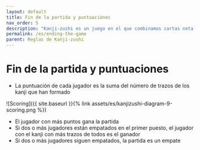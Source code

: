 ```yaml
---
layout: default
title: Fin de la partida y puntuaciones
nav_order: 5
description: "Kanji-zushi es un juego en el que combinamos cartas neta de nuestra mano (mitades izquierdas) con cartas shari de la mesa (mitades derechas) para construir caracteres kanji válidos."
permalink: /es/ending-the-game
parent: Reglas de Kanji-zushi
---
```


# Fin de la partida y puntuaciones

- La puntuación de cada jugador es la suma del número de trazos de los kanji que han formado

![Scoring]({{ site.baseurl }}{% link assets/es/kanjizushi-diagram-9-scoring.png %})

- El jugador con más puntos gana la partida
- Si dos o más jugadores están empatados en el primer puesto, el jugador con el kanji con más trazos de todos es el ganador
- Si dos o más jugadores siguen empatados, la partida es un empate
